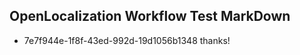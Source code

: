 ## OpenLocalization Workflow Test MarkDown
* 7e7f944e-1f8f-43ed-992d-19d1056b1348 thanks!

<!--HONumber=Jul16_HO4-->


